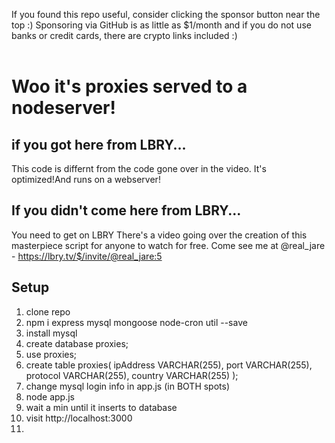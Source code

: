 If you found this repo useful, consider clicking the sponsor button near the top :) Sponsoring via GitHub is as little as $1/month and if you do not use banks or credit cards, there are crypto links included :)<br /><br />
# Woo it's proxies served to a nodeserver!

## if you got here from LBRY...

This code is differnt from the code gone over in the video. It's optimized!And runs on a webserver!

## If you didn't come here from LBRY...

You need to get on LBRY There's a video going over the creation of this masterpiece script for anyone to watch for free. Come see me at @real_jare - https://lbry.tv/$/invite/@real_jare:5

## Setup

1. clone repo
2. npm i express mysql mongoose node-cron util --save
3. install mysql
4. create database proxies;
5. use proxies;
6. create table proxies(
   ipAddress VARCHAR(255),
   port VARCHAR(255),
   protocol VARCHAR(255),
   country VARCHAR(255)
);
7. change mysql login info in app.js (in BOTH spots)
8. node app.js
9. wait a min until it inserts to database
10. visit http://localhost:3000
11. 

